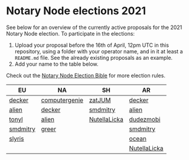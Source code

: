 # Notary Node elections 2021

See below for an overview of the currently active proposals for the 2021 Notary Node election.
To participate in the elections:

1. Upload your proposal before the 16th of April, 12pm UTC in this repository, using a folder with your operator name, and in it at least a `README.md` file. See the already existing proposals as an example.
2. Add your name to the table below.

Check out the [Notary Node Election Bible](https://github.com/KomodoPlatform/dPoW/blob/dev/doc/bible.md) for more election rules.  


|   EU	|   NA	|   SH	|   AR	|
|---	|---	|---	|---	|
|[decker](decker/README.md)	|[computergenie](computergenie/README.md)	|[zatJUM](zatjum/README.md)	|[decker](decker/README.md)	|
|[alien](alien/README.md)	|[decker](decker/README.md)	|[smdmitry](smdmitry/README.md)	|[alien](alien/README.md)	|
|[tonyl](tonyl/README.md)	|[alien](alien/README.md)	|	[NutellaLicka](NutellaLicka/README.md)|[dudezmobi](dudezmobi/README.md)	|
|[smdmitry](smdmitry/README.md)	|[greer](greer/README.md)	|	|[smdmitry](smdmitry/README.md)	|
|[slyris](slyris/README.md)	|	|	|[ocean](ocean/README.md)	|
|	|	|	|[NutellaLicka](NutellaLicka/README.md)	|
